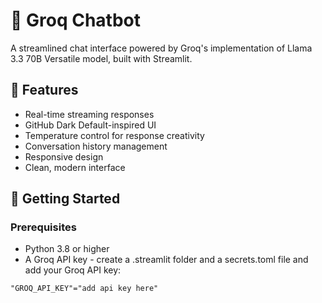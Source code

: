 # 🤖 Groq Chatbot

A streamlined chat interface powered by Groq's implementation of Llama 3.3 70B Versatile model, built with Streamlit.

## 🌟 Features

- Real-time streaming responses
- GitHub Dark Default-inspired UI
- Temperature control for response creativity
- Conversation history management
- Responsive design
- Clean, modern interface

## 🚀 Getting Started

### Prerequisites

- Python 3.8 or higher
- A Groq API key - create a .streamlit folder and a secrets.toml file and add your Groq API key:

`"GROQ_API_KEY"="add api key here"`


